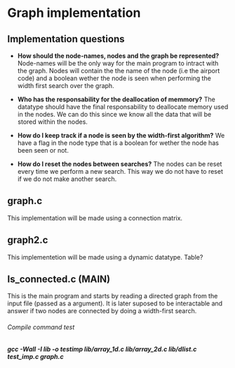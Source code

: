 # Graph implementation

## Implementation questions
- **How should the node-names, nodes and the graph be represented?**
Node-names will be the only way for the main program to intract with the graph. Nodes will contain the the name of the 
node (i.e the airport code) and a boolean wether the node is seen when performing the width first search over the graph.

- **Who has the responsability for the deallocation of memmory?**
The datatype should have the final responsability to deallocate memory used in the nodes. We can do this since we
know all the data that will be stored within the nodes.

- **How do I keep track if a node is seen by the width-first algorithm?**
We have a flag in the node type that is a boolean for wether the node has been seen or not.

- **How do I reset the nodes between searches?**
The nodes can be reset every time we perform a new search. This way we do not have to reset if we do not make another
search.

## graph.c
This implementation will be made using a connection matrix. 

## graph2.c
This implementetion will be made using a dynamic datatype. Table?

## Is_connected.c (MAIN)
This is the main program and starts by reading a directed graph from the input file (passed as a argument). It is later
suposed to be interactable and answer if two nodes are connected by doing a width-first search.

###### Compile command test
***gcc -Wall -I lib -o testimp lib/array_1d.c lib/array_2d.c lib/dlist.c test_imp.c graph.c***
